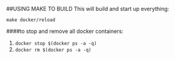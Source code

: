 


##USING MAKE TO BUILD
This will build and start up everything: 

`make docker/reload`

####to stop and remove all docker containers: 
1. `docker stop $(docker ps -a -q)`
1. `docker rm $(docker ps -a -q)`


